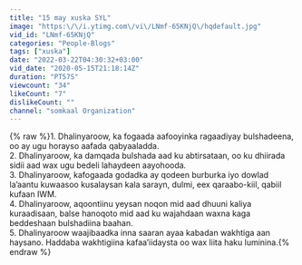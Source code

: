 ```yaml
---
title: "15 may xuska SYL"
image: "https:\/\/i.ytimg.com\/vi\/LNmf-65KNjQ\/hqdefault.jpg"
vid_id: "LNmf-65KNjQ"
categories: "People-Blogs"
tags: ["xuska"]
date: "2022-03-22T04:30:32+03:00"
vid_date: "2020-05-15T21:18:14Z"
duration: "PT57S"
viewcount: "34"
likeCount: "7"
dislikeCount: ""
channel: "somkaal Organization"
---
```

{% raw %}1. Dhalinyaroow, ka fogaada aafooyinka ragaadiyay bulshadeena, oo ay ugu horayso aafada qabyaaladda.<br />2. Dhalinyaroow, ka damqada bulshada aad ku abtirsataan, oo ku dhiirada sidii aad wax ugu bedeli lahaydeen aayohooda.<br />3. Dhalinyaroow, kafogaada godadka ay qodeen burburka iyo dowlad la’aantu kuwaasoo kusalaysan kala sarayn, dulmi, eex qaraabo-kiil, qabiil kufaan IWM.<br />4. Dhalinyaroow, aqoontiinu yeysan noqon mid aad dhuuni kaliya kuraadisaan, balse hanoqoto mid aad ku wajahdaan waxna kaga beddeshaan bulshadiina baahan.<br />5. Dhalinyaroow waajibaadka inna saaran ayaa kabadan wakhtiga aan haysano. Haddaba wakhtigiina kafaa’iidaysta oo wax liita haku luminina.{% endraw %}
